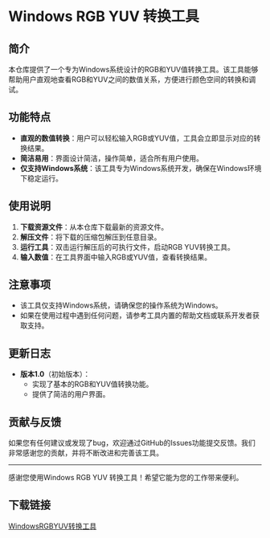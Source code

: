 # Windows RGB YUV 转换工具

## 简介

本仓库提供了一个专为Windows系统设计的RGB和YUV值转换工具。该工具能够帮助用户直观地查看RGB和YUV之间的数值关系，方便进行颜色空间的转换和调试。

## 功能特点

- **直观的数值转换**：用户可以轻松输入RGB或YUV值，工具会立即显示对应的转换结果。
- **简洁易用**：界面设计简洁，操作简单，适合所有用户使用。
- **仅支持Windows系统**：该工具专为Windows系统开发，确保在Windows环境下稳定运行。

## 使用说明

1. **下载资源文件**：从本仓库下载最新的资源文件。
2. **解压文件**：将下载的压缩包解压到任意目录。
3. **运行工具**：双击运行解压后的可执行文件，启动RGB YUV转换工具。
4. **输入数值**：在工具界面中输入RGB或YUV值，查看转换结果。

## 注意事项

- 该工具仅支持Windows系统，请确保您的操作系统为Windows。
- 如果在使用过程中遇到任何问题，请参考工具内置的帮助文档或联系开发者获取支持。

## 更新日志

- **版本1.0**（初始版本）：
  - 实现了基本的RGB和YUV值转换功能。
  - 提供了简洁的用户界面。

## 贡献与反馈

如果您有任何建议或发现了bug，欢迎通过GitHub的Issues功能提交反馈。我们非常感谢您的贡献，并将不断改进和完善该工具。

---

感谢您使用Windows RGB YUV 转换工具！希望它能为您的工作带来便利。

## 下载链接

[WindowsRGBYUV转换工具](https://pan.quark.cn/s/7818b6c27a3b)
